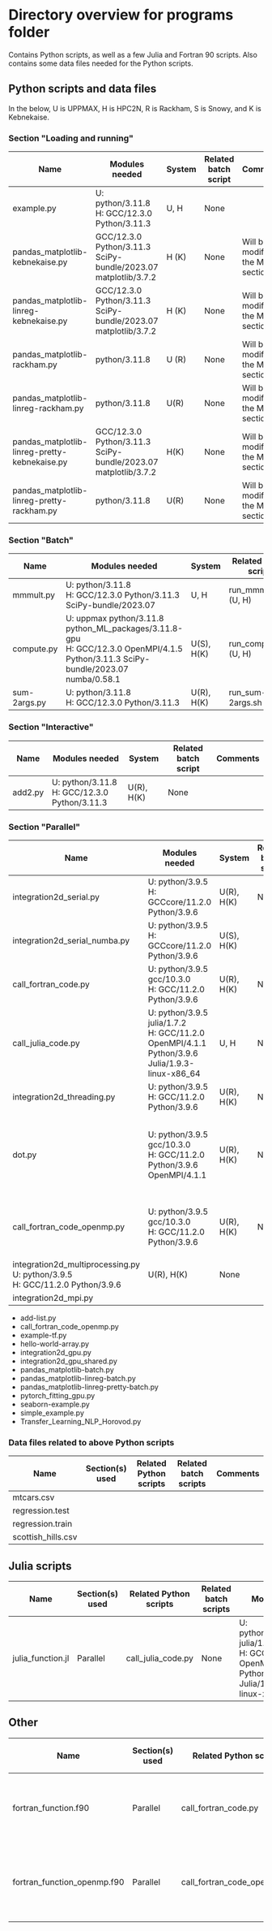 # Directory overview for programs folder

Contains Python scripts, as well as a few Julia and Fortran 90 scripts. Also contains some data files needed for the Python scripts. 

## Python scripts and data files 

In the below, U is UPPMAX, H is HPC2N, R is Rackham, S is Snowy, and K is Kebnekaise. 

### Section "Loading and running"

| Name | Modules needed | System | Related batch script | Comments |  
| ---- | -------------- | ------ | -------------------- | -------- |
| example.py | U: python/3.11.8 <br>H: GCC/12.3.0 Python/3.11.3 | U, H | None | |
| pandas_matplotlib-kebnekaise.py | GCC/12.3.0 Python/3.11.3 SciPy-bundle/2023.07 matplotlib/3.7.2 | H (K) | None | Will be modified in the ML section | 
| pandas_matplotlib-linreg-kebnekaise.py | GCC/12.3.0 Python/3.11.3 SciPy-bundle/2023.07 matplotlib/3.7.2 | H (K) | None | Will be modified in the ML section | 
| pandas_matplotlib-rackham.py | python/3.11.8 | U (R) | None | Will be modified in the ML section |
| pandas_matplotlib-linreg-rackham.py | python/3.11.8 | U(R) | None | Will be modified in the ML section | 
| pandas_matplotlib-linreg-pretty-kebnekaise.py | GCC/12.3.0 Python/3.11.3 SciPy-bundle/2023.07 matplotlib/3.7.2 | H(K) | None | Will be modified in the ML section | 
| pandas_matplotlib-linreg-pretty-rackham.py | python/3.11.8 | U(R) | None | Will be modified in the ML section | 

### Section "Batch" 

| Name | Modules needed | System | Related batch script | Comments |
| ---- | -------------- | ------ | -------------------- | -------- |
| mmmult.py | U: python/3.11.8 <br>H: GCC/12.3.0 Python/3.11.3 SciPy-bundle/2023.07 | U, H | run_mmmult.sh (U, H) | | 
| compute.py | U: uppmax python/3.11.8 python_ML_packages/3.11.8-gpu <br> H: GCC/12.3.0 OpenMPI/4.1.5 Python/3.11.3 SciPy-bundle/2023.07 numba/0.58.1  | U(S), H(K) | run_compute.sh (U, H) | | 
| sum-2args.py | U: python/3.11.8 <br> H: GCC/12.3.0 Python/3.11.3 | U(R), H(K) | run_sum-2args.sh (U, H) | | 

### Section "Interactive" 

| Name | Modules needed | System | Related batch script | Comments |
| ---- | -------------- | ------ | -------------------- | -------- |
| add2.py | U: python/3.11.8 <br> H: GCC/12.3.0 Python/3.11.3 | U(R), H(K) | None | | 

### Section "Parallel" 

| Name | Modules needed | System | Related batch script | Comments |
| ---- | -------------- | ------ | -------------------- | -------- | 
| integration2d_serial.py | U: python/3.9.5 <br> H: GCCcore/11.2.0 Python/3.9.6 | U(R), H(K) | None | | 
| integration2d_serial_numba.py | U: python/3.9.5 <br> H: GCCcore/11.2.0 Python/3.9.6 | U(S), H(K) | | Make a virtual environment, activate it, and install numba with pip before running. |  
| call_fortran_code.py | U: python/3.9.5 gcc/10.3.0 <br> H: GCC/11.2.0 Python/3.9.6 | U(R), H(K) | None | Run in same virtual environment as you compiled ``fortran_function.f90`` in | 
| call_julia_code.py | U: python/3.9.5 julia/1.7.2 <br> H: GCC/11.2.0 OpenMPI/4.1.1 Python/3.9.6 Julia/1.9.3-linux-x86_64 | U, H | None | After doing as mentioned under ``julia_function.jl``, run with ``python call_julia_code.py`` | 
| integration2d_threading.py | U: python/3.9.5 <br> H: GCC/11.2.0 Python/3.9.6 | U(R), H(K) | None | | 
| dot.py | U: python/3.9.5 gcc/10.3.0 <br> H: GCC/11.2.0 Python/3.9.6 OpenMPI/4.1.1 | U(R), H(K) | None | Activate the same environment that numpy is installed in, as you used for ``fortran_function.f90``. Do ``export OMP_NUM_THREADS=<numthreads>``, then run with ``python dot.py``. Try several values of ``numthreads``. |  
| call_fortran_code_openmp.py | U: python/3.9.5 gcc/10.3.0 <br> H: GCC/11.2.0 Python/3.9.6 | U(R), H(K) | None | Run in same virtual environment as you compiled ``fortran_function_openmp.f90`` in. Set ``export OMP_NUM_THREADS=4`` first. | 
| integration2d_multiprocessing.py U: python/3.9.5 <br> H: GCC/11.2.0 Python/3.9.6 | U(R), H(K) | None | | 
| integration2d_mpi.py |    
- add-list.py                       
- call_fortran_code_openmp.py       
- example-tf.py                     
- hello-world-array.py             
- integration2d_gpu.py      
- integration2d_gpu_shared.py       
- pandas_matplotlib-batch.py
- pandas_matplotlib-linreg-batch.py
- pandas_matplotlib-linreg-pretty-batch.py
- pytorch_fitting_gpu.py
- seaborn-example.py
- simple_example.py
- Transfer_Learning_NLP_Horovod.py

### Data files related to above Python scripts

| Name | Section(s) used | Related Python scripts | Related batch scripts | Comments | 
| ---- | --------------- | ---------------------- | --------------------- | -------- | 
| mtcars.csv | 
| regression.test | 
| regression.train | 
| scottish_hills.csv | 

## Julia scripts 

| Name | Section(s) used | Related Python scripts | Related batch scripts | Modules | Comments |
| ---- | --------------- | ---------------------- | --------------------- | ------- | -------- |
| julia_function.jl | Parallel | call_julia_code.py | None | U: python/3.9.5 julia/1.7.2 <br> H: GCC/11.2.0 OpenMPI/4.1.1 Python/3.9.6 Julia/1.9.3-linux-x86_64 | H/U: install julia with pip in the same virtual environment as you installed numba in for ``integration2d_serial_numba.py``, as we need PyJulia. Will be run from ``call_julia_code.py``. Test by starting ``python`` and doing ``import julia``. | 

## Other

| Name | Section(s) used | Related Python scripts | Related batch scripts | Modules | Comments |
| ---- | --------------- | ---------------------- | --------------------- | ------- | -------- | 
| fortran_function.f90 | Parallel | call_fortran_code.py | None | U: python/3.9.5 gcc/10.3.0 <br> H: GCC/11.2.0 Python/3.9.6 OpenMPI/4.1.1 | H/U: install numpy with pip (in the same virtual environment as you installed numba for ``integration2d_serial_numba.py``). <br> H/U: compile with ``f2py -c -m myfunction fortran_function.f90`` | 
| fortran_function_openmp.f90 | Parallel | call_fortran_code_openmp.py | None | U: python/3.9.5 gcc/10.3.0 <br> H: GCC/11.2.0 Python/3.9.6 OpenMPI/4.1.1 | H/U: use same virtual environment as you installed numpy in for ``fortran_function.f90``). <br> H/U: compile with ``f2py -c --f90flags='-fopenmp' -lgomp -m myfunction_openmp fortran_function_openmp.f90`` |

